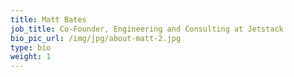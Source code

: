 ```yaml
---
title: Matt Bates
job_title: Co-Founder, Engineering and Consulting at Jetstack
bio_pic_url: /img/jpg/about-matt-2.jpg
type: bio
weight: 1
---
```


